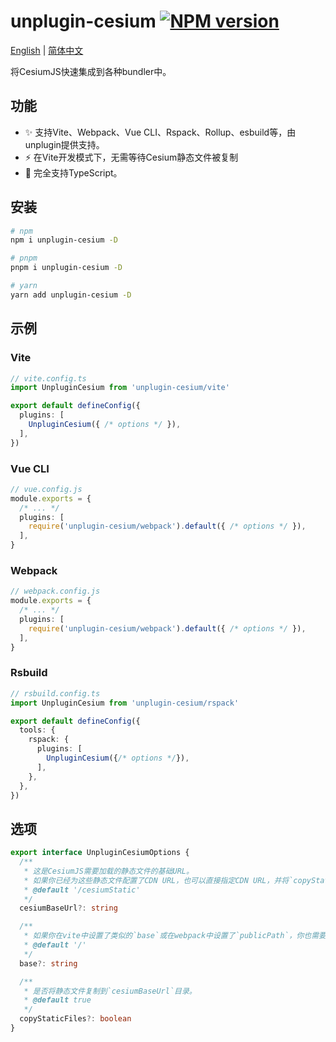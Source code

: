# unplugin-cesium [![NPM version](https://img.shields.io/npm/v/unplugin-cesium?color=a1b858&label=NPM)](https://www.npmjs.com/package/unplugin-cesium)

[English](README.md) | [简体中文](README-zh_CN.md)

将CesiumJS快速集成到各种bundler中。

## 功能
- ✨ 支持Vite、Webpack、Vue CLI、Rspack、Rollup、esbuild等，由unplugin提供支持。
- ⚡️ 在Vite开发模式下，无需等待Cesium静态文件被复制
- 🦾 完全支持TypeScript。

## 安装

```bash
# npm
npm i unplugin-cesium -D

# pnpm
pnpm i unplugin-cesium -D

# yarn
yarn add unplugin-cesium -D
```
## 示例

### Vite
```ts
// vite.config.ts
import UnpluginCesium from 'unplugin-cesium/vite'

export default defineConfig({
  plugins: [
    UnpluginCesium({ /* options */ }),
  ],
})
```

### Vue CLI
```ts
// vue.config.js
module.exports = {
  /* ... */
  plugins: [
    require('unplugin-cesium/webpack').default({ /* options */ }),
  ],
}
```

### Webpack
```ts
// webpack.config.js
module.exports = {
  /* ... */
  plugins: [
    require('unplugin-cesium/webpack').default({ /* options */ }),
  ],
}
```

### Rsbuild
```ts
// rsbuild.config.ts
import UnpluginCesium from 'unplugin-cesium/rspack'

export default defineConfig({
  tools: {
    rspack: {
      plugins: [
        UnpluginCesium({/* options */}),
      ],
    },
  },
})
```

## 选项
```ts
export interface UnpluginCesiumOptions {
  /**
   * 这是CesiumJS需要加载的静态文件的基础URL。
   * 如果你已经为这些静态文件配置了CDN URL，也可以直接指定CDN URL，并将`copyStaticFiles`设置为`false`。
   * @default '/cesiumStatic'
   */
  cesiumBaseUrl?: string

  /**
   * 如果你在vite中设置了类似的`base`或在webpack中设置了`publicPath`，你也需要在这里设置相同的参数。
   * @default '/'
   */
  base?: string

  /**
   * 是否将静态文件复制到`cesiumBaseUrl`目录。
   * @default true
   */
  copyStaticFiles?: boolean
}
```
